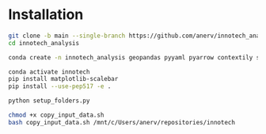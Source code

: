 # Installation

````bash
git clone -b main --single-branch https://github.com/anerv/innotech_analysis --depth 1
cd innotech_analysis
````

````bash
conda create -n innotech_analysis geopandas pyyaml pyarrow contextily scikit-learn h3-py seaborn python-duckdb ipykernel 
````


````bash
conda activate innotech
pip install matplotlib-scalebar
pip install --use-pep517 -e .
````


```bash
python setup_folders.py
```

````bash
chmod +x copy_input_data.sh
bash copy_input_data.sh /mnt/c/Users/anerv/repositories/innotech
````